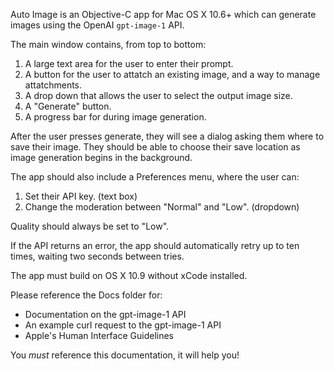 Auto Image is an Objective-C app for Mac OS X 10.6+ which can generate images using the OpenAI `gpt-image-1` API.

The main window contains, from top to bottom:
1. A large text area for the user to enter their prompt.
2. A button for the user to attatch an existing image, and a way to manage attatchments. 
3. A drop down that allows the user to select the output image size.
4. A "Generate" button.
5. A progress bar for during image generation.

After the user presses generate, they will see a dialog asking them where to save their image. They should be able to choose their save location as image generation begins in the background.

The app should also include a Preferences menu, where the user can:
1. Set their API key. (text box)
2. Change the moderation between "Normal" and "Low". (dropdown)

Quality should always be set to "Low".

If the API returns an error, the app should automatically retry up to ten times, waiting two seconds between tries.

The app must build on OS X 10.9 without xCode installed.

Please reference the Docs folder for:
- Documentation on the gpt-image-1 API
- An example curl request to the gpt-image-1 API
- Apple's Human Interface Guidelines

You _must_ reference this documentation, it will help you!